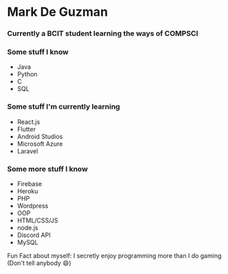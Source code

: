 # Mark De Guzman

### Currently a BCIT student learning the ways of COMPSCI

### Some stuff I know
* Java
* Python
* C
* SQL

### Some stuff I'm currently learning
* React.js
* Flutter
* Android Studios
* Microsoft Azure
* Laravel

### Some more stuff I know
* Firebase
* Heroku
* PHP
* Wordpress
* OOP
* HTML/CSS/JS
* node.js
* Discord API
* MySQL

Fun Fact about myself: I secretly enjoy programming more than I do gaming (Don't tell anybody 😄)
<!--
**mark-p7/mark-p7** is a ✨ _special_ ✨ repository because its `README.md` (this file) appears on your GitHub profile.

Here are some ideas to get you started:

- 🔭 I’m currently working on ...
- 🌱 I’m currently learning ...
- 👯 I’m looking to collaborate on ...
- 🤔 I’m looking for help with ...
- 💬 Ask me about ...
- 📫 How to reach me: ...
- 😄 Pronouns: ...
- ⚡ Fun fact: ...
-->
